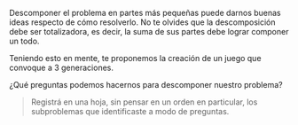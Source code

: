 Descomponer el problema en partes más pequeñas puede darnos buenas ideas respecto de cómo resolverlo. No te olvides que la descomposición debe ser totalizadora, es decir, la suma de sus partes debe lograr componer un todo.

Teniendo esto en mente, te proponemos la creación de un juego que convoque a 3 generaciones.

¿Qué preguntas podemos hacernos para descomponer nuestro problema? 

> Registrá en una hoja, sin pensar en un orden en particular, los subproblemas que identificaste a modo de preguntas. 